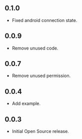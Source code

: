## 0.1.0

* Fixed android connection state.

## 0.0.9

* Remove unused code.

## 0.0.7

* Remove unused permission.

## 0.0.4

* Add example.

## 0.0.3

* Initial Open Source release.
